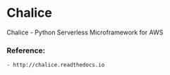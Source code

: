 # Chalice
Chalice - Python Serverless Microframework for AWS

### Reference:
    - http://chalice.readthedocs.io

